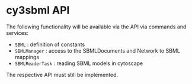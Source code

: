 # cy3sbml API
The following functionality will be available via the API via commands
and services:

* `SBML` : definition of constants
* `SBMLManager` : access to the SBMLDocuments and Network to SBML mappings
* `SBMLReaderTask` : reading SBML models in cytoscape

The respective API must still be implemented.